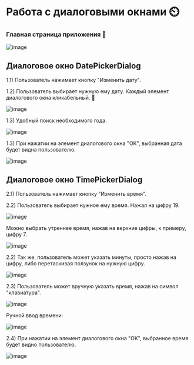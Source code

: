 # Работа с диалоговыми окнами ⏲️

### Главная страница приложения 🔰

![image](https://user-images.githubusercontent.com/55315647/195921215-c8844124-d096-4d90-ac6c-a40cd0f3abb9.png)

## Диалоговое окно DatePickerDialog

1.1) Пользователь нажимает кнопку "Изменить дату".

1.2) Пользователь выбирает нужную ему дату. Каждый элемент диалогового окна кликабельный. 🥇

![image](https://user-images.githubusercontent.com/55315647/195921449-d8935556-f593-4bce-ac80-20b99fc4a388.png)

1.3) Удобный поиск необходимого года.

![image](https://user-images.githubusercontent.com/55315647/195923147-f9cf6e8f-e22d-42b4-98e5-073e9531fa2d.png)

1.3) При нажатии на элемент диалогового окна "OK", выбранная дата будет видна пользователю.

![image](https://user-images.githubusercontent.com/55315647/195922012-64a62697-811e-4235-bdf9-9bbffa395e23.png)

## Диалоговое окно TimePickerDialog  

2.1) Пользователь нажимает кнопку "Изменить время".

2.2) Пользователь выбирает нужное ему время. Нажал на цифру 19.

![image](https://user-images.githubusercontent.com/55315647/195922186-d0c96216-5335-45bd-99af-a6da36c9560c.png)

Можно выбрать утреннее время, нажав на верхние цифры, к примеру, цифру 7.

![image](https://user-images.githubusercontent.com/55315647/195922498-89f3750c-125f-41d6-974c-25a933444b7d.png)

2.2) Так же, пользователь может указать минуты, просто нажав на цифру, либо перетаскивая ползунок на нужную цифру.

![image](https://user-images.githubusercontent.com/55315647/195922808-3052c72d-729b-421e-8537-01e8a2baef5c.png)

2.3) Пользователь может вручную указать время, нажав на символ "клавиатура".

![image](https://user-images.githubusercontent.com/55315647/195923026-8a2f4e90-dbb3-40dc-96da-be286e5a713e.png)

Ручной ввод времени:

![image](https://user-images.githubusercontent.com/55315647/195922920-de3e2504-7d37-45e9-9685-df6b2f68f6e5.png)

2.4) При нажатии на элемент диалогового окна "OK", выбранное время будет видно пользователю.

![image](https://user-images.githubusercontent.com/55315647/195923601-79544193-28a1-4ee2-af84-d9c8a12bda7d.png)
